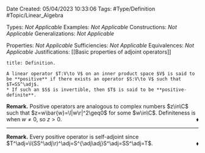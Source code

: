 <div class="topSpace"></div>

Date Created: 05/04/2023 10:33:06
Tags: #Type/Definition #Topic/Linear_Algebra

Types: _Not Applicable_
Examples: _Not Applicable_
Constructions: _Not Applicable_
Generalizations: _Not Applicable_

Properties: _Not Applicable_
Sufficiencies: _Not Applicable_
Equivalences: _Not Applicable_
Justifications: [[Basic properties of adjoint operators]]

``` ad-Definition
title: Definition.

A linear operator $T:V\to V$ on an inner product space $V$ is said to be **positive** if there exists an operator $S:V\to V$ such that $T=SS^\adj$.
* If such an $S$ is invertible, then $T$ is said to be **positive-definite**.

```

**Remark.** Positive operators are analogous to complex numbers $z\in\C$ such that $z=w\bar{w}=\l|w\r|^2\geq0$ for some $w\in\C$. Definiteness is when $w\neq0$, so $z>0$.<span style="float:right;">$\blacklozenge$</span>

---

**Remark.** Every positive operator is self-adjoint since $T^\adj=\l(SS^\adj\r)^\adj=S^{\adj\adj}S^\adj=SS^\adj=T$.<span style="float:right;">$\blacklozenge$</span>
